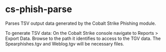 # cs-phish-parse
Parses TSV output data generated by the Cobalt Strike Phishing module.

To generate TSV data: On the Cobalt Strike console navigate to Reports > Export Data.  Browse to the path it identifies to access to the TGV data.  The Spearphishes.tgv and Weblog.tgv will be necessary files.
